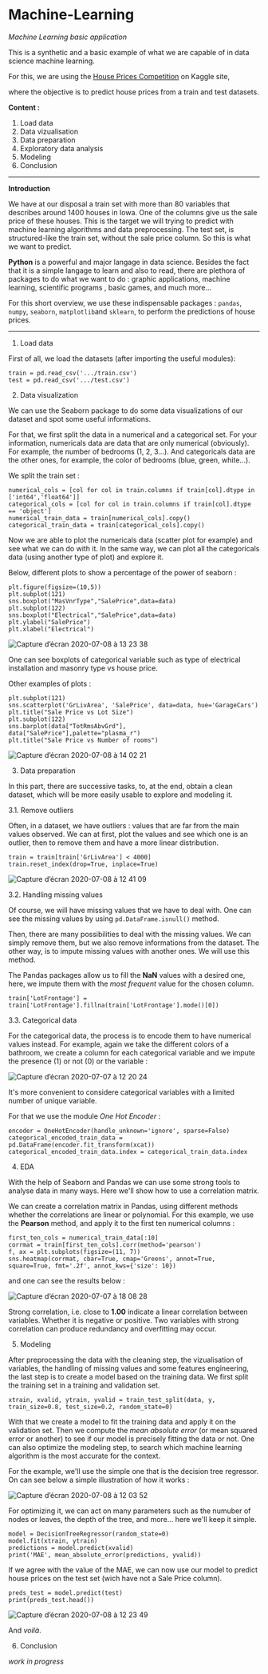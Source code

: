 # Machine-Learning
*Machine Learning basic application*

This is a synthetic and a basic example of what we are capable of in data science machine learning.

For this, we are using the [House Prices Competition](https://www.kaggle.com/c/home-data-for-ml-course) on Kaggle site,

where the objective is to predict house prices from a train and test datasets. 

**Content :**

1. Load data
2. Data vizualisation
3. Data preparation
4. Exploratory data analysis
5. Modeling
6. Conclusion

---
**Introduction**

We have at our disposal a train set with more than 80 variables that describes around 1400 houses in Iowa. One of the columns give us the sale price of these houses. This is the target we will trying to predict with machine learning algorithms and data preprocessing. The test set, is structured-like the train set, without the sale price column. So this is what we want to predict.

**Python** is a powerful and major langage in data science. Besides the fact that it is a simple langage to learn and also to read, there are plethora of packages to do what we want to do : graphic applications, machine learning, scientific programs , basic games, and much more...

For this short overview, we use these indispensable packages : `pandas`, `numpy`, `seaborn`, `matplotlib`and `sklearn`, to perform the predictions of house prices.

---

1. Load data

First of all, we load the datasets (after importing the useful modules):
```
train = pd.read_csv('.../train.csv')
test = pd.read_csv('.../test.csv')
```
2. Data visualization

We can use the Seaborn package to do some data visualizations of our dataset and spot some useful informations.

For that, we first split the data in a numerical and a categorical set. For your information, numericals data are data that are only numerical (obviously). For example, the number of bedrooms (1, 2, 3...). And categoricals data are the other ones, for example, the color of bedrooms (blue, green, white...).

We split the train set :
```
numerical_cols = [col for col in train.columns if train[col].dtype in ['int64','float64']]
categorical_cols = [col for col in train.columns if train[col].dtype == 'object']
numerical_train_data = train[numerical_cols].copy()
categorical_train_data = train[categorical_cols].copy()
```
Now we are able to plot the numericals data (scatter plot for example) and see what we can do with it. In the same way, we can plot all the categoricals data (using another type of plot) and explore it.

Below, different plots to show a percentage of the power of seaborn :

```
plt.figure(figsize=(10,5))
plt.subplot(121)
sns.boxplot("MasVnrType","SalePrice",data=data)
plt.subplot(122)
sns.boxplot("Electrical","SalePrice",data=data)
plt.ylabel("SalePrice")
plt.xlabel("Electrical")
```

![Capture d’écran 2020-07-08 à 13 23 38](https://user-images.githubusercontent.com/62601686/86925005-8c9e5880-c130-11ea-9e54-29ea210be839.png)

One can see boxplots of categorical variable such as type of electrical installation and masonry type vs house price.

Other examples of plots :

```
plt.subplot(121)
sns.scatterplot('GrLivArea', 'SalePrice', data=data, hue='GarageCars')
plt.title("Sale Price vs Lot Size")
plt.subplot(122)
sns.barplot(data["TotRmsAbvGrd"], data["SalePrice"],palette="plasma_r")
plt.title("Sale Price vs Number of rooms")
```

![Capture d’écran 2020-07-08 à 14 02 21](https://user-images.githubusercontent.com/62601686/86925295-f9195780-c130-11ea-827b-df2b8b8c6569.png)


3. Data preparation

In this part, there are successive tasks, to, at the end, obtain a clean dataset, which will be more easily usable to explore and modeling it.

3.1. Remove outliers 

Often, in a dataset, we have outliers : values that are far from the main values observed.
We can at first, plot the values and see which one is an outlier, then to remove them and have a more linear distribution.

```
train = train[train['GrLivArea'] < 4000]
train.reset_index(drop=True, inplace=True)
```
![Capture d’écran 2020-07-08 à 12 41 09](https://user-images.githubusercontent.com/62601686/86909429-594fcf80-c118-11ea-903f-23540b792406.png)

3.2. Handling missing values

Of course, we will have missing values that we have to deal with. One can see the missing values by using `pd.DataFrame.isnull()` method.

Then, there are many possibilities to deal with the missing values. We can simply remove them, but we also remove informations from the dataset. The other way, is to impute missing values with another ones. We will use this method.

The Pandas packages allow us to fill the **NaN** values with a desired one, here, we impute them with the *most frequent* value for the chosen column.

`train['LotFrontage'] = train['LotFrontage'].fillna(train['LotFrontage'].mode()[0])`

3.3. Categorical data

For the categorical data, the process is to encode them to have numerical values instead. For example, again we take the different colors of a bathroom, we create a column for each categorical variable and we impute the presence (1) or not (0) or the variable :

![Capture d’écran 2020-07-07 à 12 20 24](https://user-images.githubusercontent.com/62601686/86767561-71f2b380-c04c-11ea-97ba-563713cbb2d1.png)

It's more convenient to considere categorical variables with a limited number of unique variable.

For that we use the module *One Hot Encoder* :
```
encoder = OneHotEncoder(handle_unknown='ignore', sparse=False)
categorical_encoded_train_data = pd.DataFrame(encoder.fit_transform(xcat))
categorical_encoded_train_data.index = categorical_train_data.index
```
4. EDA

With the help of Seaborn and Pandas we can use some strong tools to analyse data in many ways. Here we'll show how to use a correlation matrix.

We can create a correlation matrix in Pandas, using different methods whether the correlations are linear or polynomial. For this example, we use the **Pearson** method, and apply it to the first ten numerical columns :

```
first_ten_cols = numerical_train_data[:10]
corrmat = train[first_ten_cols].corr(method='pearson')
f, ax = plt.subplots(figsize=(11, 7))
sns.heatmap(corrmat, cbar=True, cmap='Greens', annot=True, square=True, fmt='.2f', annot_kws={'size': 10})
```

and one can see the results below :

![Capture d’écran 2020-07-07 à 18 08 28](https://user-images.githubusercontent.com/62601686/86811537-4ee0f780-c07e-11ea-8645-7a6d971331aa.png)

Strong correlation, i.e. close to **1.00** indicate a linear correlation between variables. Whether it is negative or positive. Two variables with strong correlation can produce redundancy and overfitting may occur.

5. Modeling

After preprocessing the data with the cleaning step, the vizualisation of variables, the handling of missing values and some features engineering, the last step is to create a model based on the training data.
We first split the training set in a training and validation set. 
``` 
xtrain, xvalid, ytrain, yvalid = train_test_split(data, y, train_size=0.8, test_size=0.2, random_state=0)
``` 
With that we create a model to fit the training data and apply it on the validation set. Then we compute the *mean absolute error* (or mean squared error or another) to see if our model is precisely fitting the data or not.
One can also optimize the modeling step, to search which machine learning algorithm is the most accurate for the context. 

For the example, we'll use the simple one that is the decision tree regressor. On can see below a simple illustration of how it works :

![Capture d’écran 2020-07-08 à 12 03 52](https://user-images.githubusercontent.com/62601686/86906243-8f3e8500-c113-11ea-805c-0b0e25269196.png)

For optimizing it, we can act on many parameters such as the numuber of nodes or leaves, the depth of the tree, and more... here we'll keep it simple.
```
model = DecisionTreeRegressor(random_state=0)
model.fit(xtrain, ytrain)
predictions = model.predict(xvalid)
print('MAE', mean_absolute_error(predictions, yvalid))
```
If we agree with the value of the MAE, we can now use our model to predict house prices on the test set (wich have not a Sale Price column).
```
preds_test = model.predict(test)
print(preds_test.head())
```
![Capture d’écran 2020-07-08 à 12 23 49](https://user-images.githubusercontent.com/62601686/86907841-f3624880-c115-11ea-9aa8-3be9f53f5db7.png)

And *voilà*.

6. Conclusion

*work in progress*
